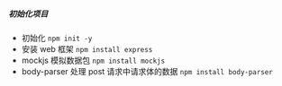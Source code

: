 ##### 初始化项目

- 初始化
  `npm init -y`
- 安装 web 框架
  `npm install express`
- mockjs 模拟数据包
  `npm install mockjs`
- body-parser 处理 post 请求中请求体的数据
  `npm install body-parser`
